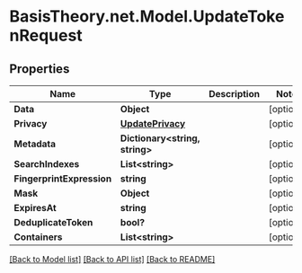 # BasisTheory.net.Model.UpdateTokenRequest

## Properties

Name | Type | Description | Notes
------------ | ------------- | ------------- | -------------
**Data** | **Object** |  | [optional] 
**Privacy** | [**UpdatePrivacy**](UpdatePrivacy.md) |  | [optional] 
**Metadata** | **Dictionary&lt;string, string&gt;** |  | [optional] 
**SearchIndexes** | **List&lt;string&gt;** |  | [optional] 
**FingerprintExpression** | **string** |  | [optional] 
**Mask** | **Object** |  | [optional] 
**ExpiresAt** | **string** |  | [optional] 
**DeduplicateToken** | **bool?** |  | [optional] 
**Containers** | **List&lt;string&gt;** |  | [optional] 

[[Back to Model list]](../README.md#documentation-for-models) [[Back to API list]](../README.md#documentation-for-api-endpoints) [[Back to README]](../README.md)

